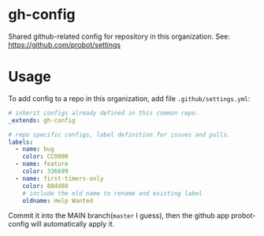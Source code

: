 # gh-config
Shared github-related config for repository in this organization. See: https://github.com/probot/settings

# Usage

To add config to a repo in this organization, add file `.github/settings.yml`:

```yaml
# inherit configs already defined in this common repo.
_extends: gh-config

# repo specific configs, label definition for issues and pulls.
labels:
  - name: bug
    color: CC0000
  - name: feature
    color: 336699
  - name: first-timers-only
    color: 88dd88
    # include the old name to rename and existing label
    oldname: Help Wanted
```

Commit it into the MAIN branch(`master` I guess), then the github app probot-config will automatically apply it.

